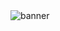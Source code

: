 <!--

<div style="width: 100%;">
  <img src="profile.png" style="width: 100%;" alt="">
</div>

-->

<picture>
  <source media="(prefers-color-scheme: dark)" srcset="profile-dark.png">
  <source media="(prefers-color-scheme: light)" srcset="profile-light.png">
  <img alt="banner">
</picture>



<!--
![memoji](memoji2.gif)

**malviyaHimanshu/malviyahimanshu** is a ✨ _special_ ✨ repository because its `README.md` (this file) appears on your GitHub profile.

Here are some ideas to get you started:

- 🔭 I’m currently working on ...
- 🌱 I’m currently learning ...
- 👯 I’m looking to collaborate on ...
- 🤔 I’m looking for help with ...
- 💬 Ask me about ...
- 📫 How to reach me: ...
- 😄 Pronouns: ...
- ⚡ Fun fact: ...
-->
